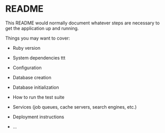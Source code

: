 # README

This README would normally document whatever steps are necessary to get the
application up and running.

Things you may want to cover:

* Ruby version

* System dependencies ttt

* Configuration

* Database creation

* Database initialization

* How to run the test suite

* Services (job queues, cache servers, search engines, etc.)

* Deployment instructions

* ...
